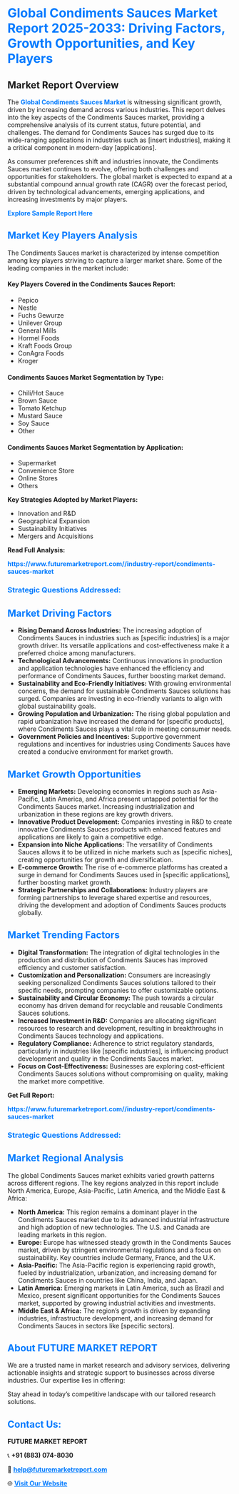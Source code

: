 <h1 style="color: #007BFF;">Global Condiments Sauces Market Report 2025-2033: Driving Factors, Growth Opportunities, and Key Players</h1>

<section id="overview">
<h2>Market Report Overview</h2>
<p>The <a href="https://www.futuremarketreport.com//industry-report/condiments-sauces-market" style="color: #007BFF; text-decoration: none;"><strong>Global Condiments Sauces Market</strong></a> is witnessing significant growth, driven by increasing demand across various industries. This report delves into the key aspects of the Condiments Sauces market, providing a comprehensive analysis of its current status, future potential, and challenges. The demand for Condiments Sauces has surged due to its wide-ranging applications in industries such as [insert industries], making it a critical component in modern-day [applications].</p>
<p>As consumer preferences shift and industries innovate, the Condiments Sauces market continues to evolve, offering both challenges and opportunities for stakeholders. The global market is expected to expand at a substantial compound annual growth rate (CAGR) over the forecast period, driven by technological advancements, emerging applications, and increasing investments by major players.</p>
</section>

<section id="overview">
<p><a href="https://www.futuremarketreport.com//request-sample/reportId=86930" style="color: #007BFF; text-decoration: none;"><strong>Explore Sample Report Here</strong></a></p>
</section>

<section id="key-players">
<h2 style="color: #007BFF;">Market Key Players Analysis</h2>
<p>The Condiments Sauces market is characterized by intense competition among key players striving to capture a larger market share. Some of the leading companies in the market include:</p>
<h4>Key Players Covered in the Condiments Sauces Report:</h4>
<ul><li>Pepico</li><li>Nestle</li><li>Fuchs Gewurze</li><li>Unilever Group</li><li>General Mills</li><li>Hormel Foods</li><li>Kraft Foods Group</li><li>ConAgra Foods</li><li>Kroger</li></ul>
<h4>Condiments Sauces Market Segmentation by Type:</h4>
<ul><li>Chili/Hot Sauce</li><li>Brown Sauce</li><li>Tomato Ketchup</li><li>Mustard Sauce</li><li>Soy Sauce</li><li>Other</li></ul>

<h4>Condiments Sauces Market Segmentation by Application:</h4>
<ul><li>Supermarket</li><li>Convenience Store</li><li>Online Stores</li><li>Others</li></ul>
<p><strong>Key Strategies Adopted by Market Players:</strong></p>
<ul>
<li>Innovation and R&D</li>
<li>Geographical Expansion</li>
<li>Sustainability Initiatives</li>
<li>Mergers and Acquisitions</li>
</ul>
</section>

<section>
<p><strong>Read Full Analysis: </strong></p><a href="https://www.futuremarketreport.com//industry-report/condiments-sauces-market" style="color: #007BFF; text-decoration: none;"><strong>https://www.futuremarketreport.com//industry-report/condiments-sauces-market</strong></a>
<h3 style="color: #007BFF;">Strategic Questions Addressed:</h3>
</section>

<section id="driving-factors">
<h2 style="color: #007BFF;">Market Driving Factors</h2>
<ul>
<li><strong>Rising Demand Across Industries:</strong> The increasing adoption of Condiments Sauces in industries such as [specific industries] is a major growth driver. Its versatile applications and cost-effectiveness make it a preferred choice among manufacturers.</li>
<li><strong>Technological Advancements:</strong> Continuous innovations in production and application technologies have enhanced the efficiency and performance of Condiments Sauces, further boosting market demand.</li>
<li><strong>Sustainability and Eco-Friendly Initiatives:</strong> With growing environmental concerns, the demand for sustainable Condiments Sauces solutions has surged. Companies are investing in eco-friendly variants to align with global sustainability goals.</li>
<li><strong>Growing Population and Urbanization:</strong> The rising global population and rapid urbanization have increased the demand for [specific products], where Condiments Sauces plays a vital role in meeting consumer needs.</li>
<li><strong>Government Policies and Incentives:</strong> Supportive government regulations and incentives for industries using Condiments Sauces have created a conducive environment for market growth.</li>
</ul>
</section>

<section id="growth-opportunities">
<h2 style="color: #007BFF;">Market Growth Opportunities</h2>
<ul>
<li><strong>Emerging Markets:</strong> Developing economies in regions such as Asia-Pacific, Latin America, and Africa present untapped potential for the Condiments Sauces market. Increasing industrialization and urbanization in these regions are key growth drivers.</li>
<li><strong>Innovative Product Development:</strong> Companies investing in R&D to create innovative Condiments Sauces products with enhanced features and applications are likely to gain a competitive edge.</li>
<li><strong>Expansion into Niche Applications:</strong> The versatility of Condiments Sauces allows it to be utilized in niche markets such as [specific niches], creating opportunities for growth and diversification.</li>
<li><strong>E-commerce Growth:</strong> The rise of e-commerce platforms has created a surge in demand for Condiments Sauces used in [specific applications], further boosting market growth.</li>
<li><strong>Strategic Partnerships and Collaborations:</strong> Industry players are forming partnerships to leverage shared expertise and resources, driving the development and adoption of Condiments Sauces products globally.</li>
</ul>
</section>

<section id="trending-factors">
<h2 style="color: #007BFF;">Market Trending Factors</h2>
<ul>
<li><strong>Digital Transformation:</strong> The integration of digital technologies in the production and distribution of Condiments Sauces has improved efficiency and customer satisfaction.</li>
<li><strong>Customization and Personalization:</strong> Consumers are increasingly seeking personalized Condiments Sauces solutions tailored to their specific needs, prompting companies to offer customizable options.</li>
<li><strong>Sustainability and Circular Economy:</strong> The push towards a circular economy has driven demand for recyclable and reusable Condiments Sauces solutions.</li>
<li><strong>Increased Investment in R&D:</strong> Companies are allocating significant resources to research and development, resulting in breakthroughs in Condiments Sauces technology and applications.</li>
<li><strong>Regulatory Compliance:</strong> Adherence to strict regulatory standards, particularly in industries like [specific industries], is influencing product development and quality in the Condiments Sauces market.</li>
<li><strong>Focus on Cost-Effectiveness:</strong> Businesses are exploring cost-efficient Condiments Sauces solutions without compromising on quality, making the market more competitive.</li>
</ul>
</section>

<section>
<p><strong>Get Full Report: </strong></p><a href="https://www.futuremarketreport.com//industry-report/condiments-sauces-market" style="color: #007BFF; text-decoration: none;"><strong>https://www.futuremarketreport.com//industry-report/condiments-sauces-market</strong></a>
<h3 style="color: #007BFF;">Strategic Questions Addressed:</h3>
</section>


<section id="regional-analysis">
<h2 style="color: #007BFF;">Market Regional Analysis</h2>
<p>The global Condiments Sauces market exhibits varied growth patterns across different regions. The key regions analyzed in this report include North America, Europe, Asia-Pacific, Latin America, and the Middle East & Africa:</p>
<ul>
<li><strong>North America:</strong> This region remains a dominant player in the Condiments Sauces market due to its advanced industrial infrastructure and high adoption of new technologies. The U.S. and Canada are leading markets in this region.</li>
<li><strong>Europe:</strong> Europe has witnessed steady growth in the Condiments Sauces market, driven by stringent environmental regulations and a focus on sustainability. Key countries include Germany, France, and the U.K.</li>
<li><strong>Asia-Pacific:</strong> The Asia-Pacific region is experiencing rapid growth, fueled by industrialization, urbanization, and increasing demand for Condiments Sauces in countries like China, India, and Japan.</li>
<li><strong>Latin America:</strong> Emerging markets in Latin America, such as Brazil and Mexico, present significant opportunities for the Condiments Sauces market, supported by growing industrial activities and investments.</li>
<li><strong>Middle East & Africa:</strong> The region’s growth is driven by expanding industries, infrastructure development, and increasing demand for Condiments Sauces in sectors like [specific sectors].</li>
</ul>
</section>

<footer>
<h2 style="color: #007BFF;">About FUTURE MARKET REPORT</h2>
<p>We are a trusted name in market research and advisory services, delivering actionable insights and strategic support to businesses across diverse industries. Our expertise lies in offering:</p>

<p>Stay ahead in today’s competitive landscape with our tailored research solutions.</p>

<h2 style="color: #007BFF;">Contact Us:</h2>
<p><strong>FUTURE MARKET REPORT</strong></p>
<p>📞 <strong>+91 (883) 074-8030</strong></p>
<p>📧 <strong><a href="mailto:help@futuremarketreport.com" style="color: #007BFF;">help@futuremarketreport.com</a></strong></p>
<p>🌐 <strong><a href="https://www.futuremarketreport.com/" style="color: #007BFF;">Visit Our Website</a></strong></p>
</footer>